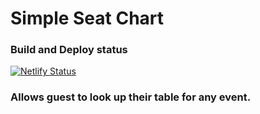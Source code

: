# Simple Seat Chart

### Build and Deploy status
[![Netlify Status](https://api.netlify.com/api/v1/badges/fb579f03-3436-49e6-bbbf-f971bbe9bf93/deploy-status)](https://app.netlify.com/sites/danielandanthea/deploys)

### Allows guest to look up their table for any event.
